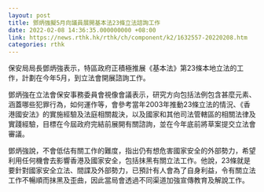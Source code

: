 ```yaml
---
layout: post
title: 鄧炳強擬5月向議員展開基本法23條立法諮詢工作
date: 2022-02-08 14:36:35.000000000 +08:00
link: https://news.rthk.hk/rthk/ch/component/k2/1632557-20220208.htm
categories: rthk
---
```


保安局局長鄧炳強表示，特區政府正積極推展《基本法》第23條本地立法的工作，計劃在今年5月，到立法會開展諮詢工作。

鄧炳強在立法會保安事務委員會視像會議表示，研究方向包括法例包含甚麼元素、涵蓋哪些犯罪行為，如何運作等，會參考當年2003年推動23條立法的情況、《香港國安法》的實施經驗及法庭相關裁決，以及國家和其他司法管轄區的相關法律及實踐經驗，目標在今屆政府完結前展開有關諮詢，並在今年底前將草案提交立法會審議。

鄧炳強說，不會低估有關工作的難度，指出仍有想危害國家安全的外部勢力，希望利用任何機會去影響香港及國家安全，包括抹黑有關立法工作。他說，23條就是要針對國家安全立法、間諜及外部勢力，已預計有人會為了自身利益，令有關立法工作不暢順而抹黑及歪曲，因此當局會透過不同渠道加強宣傳教育及解說工作。
